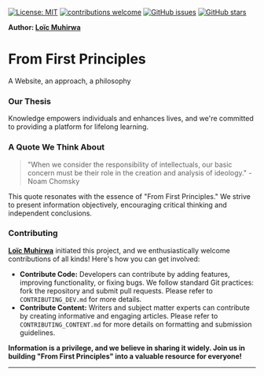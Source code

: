 [![License: MIT](https://img.shields.io/badge/License-MIT-yellow.svg)](https://opensource.org/licenses/MIT)
[![contributions welcome](https://img.shields.io/badge/contributions-welcome-brightgreen.svg?style=flat)](https://github.com/justmeloic/From-First-Principles/issues)
[![GitHub issues](https://img.shields.io/github/issues/justmeloic/From-First-Principles)](https://github.com/justmeloic/From-First-Principles/issues)
[![GitHub stars](https://img.shields.io/github/stars/justmeloic/From-First-Principles)](https://github.com/justmeloic/From-First-Principles/stargazers)




**Author: [Loïc Muhirwa](https://github.com/justmeloic/)** 


# From First Principles 

A Website, an approach, a philosophy 

### Our Thesis

Knowledge empowers individuals and enhances lives, and we're committed to providing a platform for lifelong learning.


### A Quote We Think About

> "When we consider the responsibility of intellectuals, our basic concern must be their role in the creation and analysis of ideology." - Noam Chomsky

This quote resonates with the essence of "From First Principles." We strive to present information objectively, encouraging critical thinking and independent conclusions.



### Contributing
**[Loïc Muhirwa](https://github.com/justmeloic/)** initiated this project, and we enthusiastically welcome contributions of all kinds! Here's how you can get involved:

*   **Contribute Code:** Developers can contribute by adding features, improving functionality, or fixing bugs. We follow standard Git practices: fork the repository and submit pull requests. Please refer to `CONTRIBUTING_DEV.md` for more details.
*   **Contribute Content:** Writers and subject matter experts can contribute by creating informative and engaging articles. Please refer to `CONTRIBUTING_CONTENT.md` for more details on formatting and submission guidelines.

**Information is a privilege, and we believe in sharing it widely. Join us in building "From First Principles" into a valuable resource for everyone!**

---

